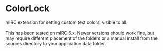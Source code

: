 ColorLock
=========

mIRC extension for setting custom text colors, visible to all.<br><br>
This has been tested on mIRC 6.x. Newer versions should work fine, but may require different placement of the folders or a manual install from the sources directory to your application data folder.
